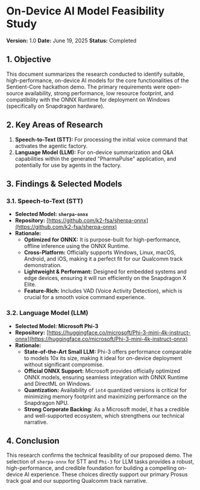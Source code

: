 # On-Device AI Model Feasibility Study

**Version:** 1.0
**Date:** June 19, 2025
**Status:** Completed

## 1. Objective

This document summarizes the research conducted to identify suitable, high-performance, on-device AI models for the core functionalities of the Sentient-Core hackathon demo. The primary requirements were open-source availability, strong performance, low resource footprint, and compatibility with the ONNX Runtime for deployment on Windows (specifically on Snapdragon hardware).

## 2. Key Areas of Research

1.  **Speech-to-Text (STT):** For processing the initial voice command that activates the agentic factory.
2.  **Language Model (LLM):** For on-device summarization and Q&A capabilities within the generated "PharmaPulse" application, and potentially for use by agents in the factory.

## 3. Findings & Selected Models

### 3.1. Speech-to-Text (STT)

*   **Selected Model:** **`sherpa-onnx`**
*   **Repository:** [https://github.com/k2-fsa/sherpa-onnx](https://github.com/k2-fsa/sherpa-onnx)
*   **Rationale:**
    *   **Optimized for ONNX:** It is purpose-built for high-performance, offline inference using the ONNX Runtime.
    *   **Cross-Platform:** Officially supports Windows, Linux, macOS, Android, and iOS, making it a perfect fit for our Qualcomm track demonstration.
    *   **Lightweight & Performant:** Designed for embedded systems and edge devices, ensuring it will run efficiently on the Snapdragon X Elite.
    *   **Feature-Rich:** Includes VAD (Voice Activity Detection), which is crucial for a smooth voice command experience.

### 3.2. Language Model (LLM)

*   **Selected Model:** **Microsoft Phi-3**
*   **Repository:** [https://huggingface.co/microsoft/Phi-3-mini-4k-instruct-onnx](https://huggingface.co/microsoft/Phi-3-mini-4k-instruct-onnx)
*   **Rationale:**
    *   **State-of-the-Art Small LLM:** Phi-3 offers performance comparable to models 10x its size, making it ideal for on-device deployment without significant compromise.
    *   **Official ONNX Support:** Microsoft provides officially optimized ONNX models, ensuring seamless integration with ONNX Runtime and DirectML on Windows.
    *   **Quantization:** Availability of `int4` quantized versions is critical for minimizing memory footprint and maximizing performance on the Snapdragon NPU.
    *   **Strong Corporate Backing:** As a Microsoft model, it has a credible and well-supported ecosystem, which strengthens our technical narrative.

## 4. Conclusion

This research confirms the technical feasibility of our proposed demo. The selection of `sherpa-onnx` for STT and `Phi-3` for LLM tasks provides a robust, high-performance, and credible foundation for building a compelling on-device AI experience. These choices directly support our primary Prosus track goal and our supporting Qualcomm track narrative.